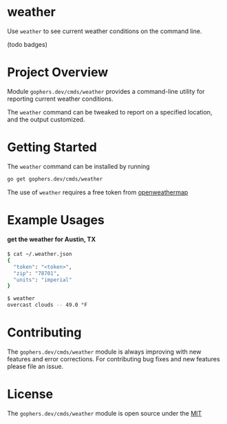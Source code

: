 # weather

Use `weather` to see current weather conditions on the command line.

(todo badges)

# Project Overview

Module `gophers.dev/cmds/weather` provides a command-line utility for reporting
current weather conditions.

The `weather` command can be tweaked to report on a specified location, and the
output customized.

# Getting Started

The `weather` command can be installed by running
```bash
go get gophers.dev/cmds/weather
```

The use of `weather` requires a free token from [openweathermap](https://openweathermap.org/)

# Example Usages

#### get the weather for Austin, TX
```bash
$ cat ~/.weather.json
{
  "token": "<token>",
  "zip": "78701",
  "units": "imperial"
}

$ weather
overcast clouds -- 49.0 °F
```

# Contributing

The `gophers.dev/cmds/weather` module is always improving with new features and
error corrections. For contributing bug fixes and new features please file an
issue.

# License

The `gophers.dev/cmds/weather` module is open source under the [MIT](LICENSE)
